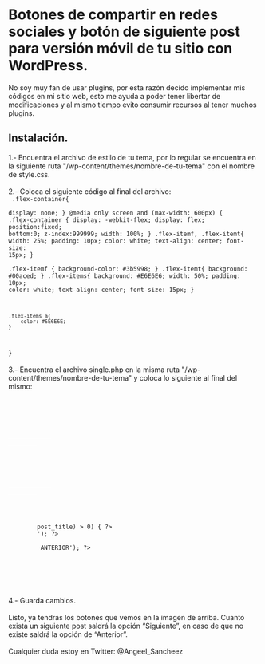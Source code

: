 <h1>Botones de compartir en redes sociales y botón de siguiente post para versión móvil de tu sitio con WordPress.</h1> 

No soy muy fan de usar plugins, por esta razón decido implementar mis códigos en mi sitio web, esto me ayuda a poder tener libertar de modificaciones y al mismo tiempo evito consumir recursos al tener muchos plugins. 

<h2>Instalación.</h2>

1.- Encuentra el archivo de estilo de tu tema, por lo regular se encuentra en la siguiente ruta "/wp-content/themes/nombre-de-tu-tema" con el nombre de style.css.
<br><br>
2.- Coloca el siguiente código al final del archivo:<br>
<code>
.flex-container{  
	display: none;
}
@media only screen  and (max-width: 600px) { 
	.flex-container {
	    display: -webkit-flex;
	    display: flex; 
	    position:fixed;
	    bottom:0; 
	    z-index:999999;
	    width: 100%;
	}
    .flex-itemf, .flex-itemt{
    	width: 25%;
    	padding: 10px;
    	color: white;
    	text-align: center;
    	font-size: 15px;
    }	
	.flex-itemf {
	    background-color: #3b5998; 
	}
	.flex-itemt{
		background: #00aced;
	}
	.flex-items{
		background: #E6E6E6;
		width: 50%;
		padding: 10px;
    	color: white;
    	text-align: center;
    	font-size: 15px;
	}

	.flex-items a{
		color: #6E6E6E;
	}
}
</code>
<br><br>
3.- Encuentra el archivo single.php en la misma ruta "/wp-content/themes/nombre-de-tu-tema" y coloca lo siguiente al final del mismo:<br>
<code>
<div class="flex-container">
    <div class="flex-itemf">
	   <a style="color:white;" href="https://www.facebook.com/sharer/sharer.php?u=<?php echo the_permalink(); ?>" title="Compartir en Facebook" target="_blank">
	        <i class="fa fa-facebook"></i>
	    </a>
	</div>
	<div class="flex-itemt">
	    <a style="color:white;" href="https://twitter.com/intent/tweet?text=<?php echo the_title(); ?>&url=<?php echo the_permalink();?>" title="Compartir en Twitter" target="_blank">
	        <i class="fa fa-twitter"></i>
	    </a>
	</div> 
	<div class="flex-items">
		<?php if (strlen(get_next_post()->post_title) > 0) { ?>
        <?php next_post_link( '%link', 'SIGUIENTE <i class="fa fa-chevron-right"></i>'); ?>
        <?php } else { ?>
        <?php previous_post_link( '%link', '<i class="fa fa-chevron-left"></i> ANTERIOR'); ?>    
        <?php }?>
	</div>         
</div>
</code>
<br><br>
4.- Guarda cambios.
<br><br>
Listo, ya tendrás los botones que vemos en la imagen de arriba. Cuanto exista un siguiente post saldrá la opción “Siguiente”, en caso de que no existe saldrá la opción de “Anterior”.
<br><br>
Cualquier duda estoy en Twitter:  @Angeel_Sancheez

